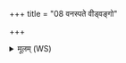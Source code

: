 +++
title = "08 वनस्पते वीड्वङ्गो"

+++
<details><summary>मूलम् (WS)</summary>

वनस्पते वीड्वङ्गो हि भूया अस्मत्सखा प्रतरणः सुवीरः ।  
गोभिः सन्नद्धो रथ वीडयस्वास्थाता ते जयतु जेत्वानि ॥ ८ ॥
</details>
